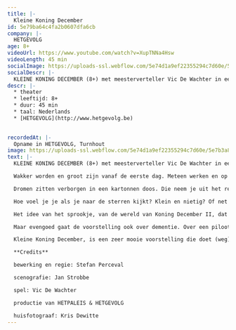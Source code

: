 ```yaml
---
title: |-
  Kleine Koning December
id: 5e79ba64c4fa2b0607dfa6cb
company: |-
  HETGEVOLG
age: 8+
videoUrl: https://www.youtube.com/watch?v=XupTNNa4Hsw
videoLength: 45 min
socialImage: https://uploads-ssl.webflow.com/5e74d1a9ef22355294c7d60e/5e7b3a8e68cea0a06ce323b1_Kleine%20Koning%20December.png
socialDescr: |-
  KLEINE KONING DECEMBER (8+) met meesterverteller Vic De Wachter in een regie en bewerking van Stefan Perceval. Wakker worden en groot zijn vanaf de eerste dag. Meteen werken en op het moment dat het niet meer gaat je kindertijd beleven tot je zo klein bent dat niemand je nog ziet. Je start het leven en je weet alles al, maar geleidelijk aan vergeet je. Dat gebeurt er in de droomwereld, de wereld van Kleine Koning December, de voorstelling van Stefan Perceval naar het sprookje Der kleine König Dezember van de Duitse schrijver Axel Hacke. Een stuk dat kinderen aan het filosoferen doet slaan. Waar komen we vandaan? Wat gebeurt er als we dood gaan? Zijn we dan zo onzichtbaar klein geworden dat iedereen denkt dat je er niet meer bent terwijl je er eigenlijk nog wel bent? Of ben je dan toch gewoon weg? Hoe zou het zijn om onsterfelijk te zijn? Het zijn maar enkele vragen die Kleine Koning December aanraakt. Het beeld dat Hacke oproept is best prettig: geen zin hebben om naar je werk te gaan, heeft niets te maken met je humeur of de inhoud van je job. Het is een draak die je tegenhoudt om te gaan werken op kantoor …
descr: |-
  * theater
  * leeftijd: 8+
  * duur: 45 min
  * taal: Nederlands
  * [HETGEVOLG](http://www.hetgevolg.be)

  ‍
recordedAt: |-
  Opname in HETGEVOLG, Turnhout
image: https://uploads-ssl.webflow.com/5e74d1a9ef22355294c7d60e/5e7b3a8e68cea0a06ce323b1_Kleine%20Koning%20December.png
text: |-
  KLEINE KONING DECEMBER (8+) met meesterverteller Vic De Wachter in een regie en bewerking van Stefan Perceval.

  Wakker worden en groot zijn vanaf de eerste dag. Meteen werken en op het moment dat het niet meer gaat je kindertijd beleven tot je zo klein bent dat niemand je nog ziet. Je start het leven en je weet alles al, maar geleidelijk aan vergeet je. Dat gebeurt er in de droomwereld, de wereld van Kleine Koning December, de voorstelling van Stefan Perceval naar het sprookje Der kleine König Dezember van de Duitse schrijver Axel Hacke.  Een stuk dat kinderen aan het filosoferen doet slaan. Waar komen we vandaan? Wat gebeurt er als we dood gaan? Zijn we dan zo onzichtbaar klein geworden dat iedereen denkt dat je er niet meer bent terwijl je er eigenlijk nog wel bent? Of ben je dan toch gewoon weg? Hoe zou het zijn om onsterfelijk te zijn? Het zijn maar enkele vragen die Kleine Koning December aanraakt. Het beeld dat Hacke oproept is best prettig: geen zin hebben om naar je werk te gaan, heeft niets te maken met je humeur of de inhoud van je job. Het is een draak die je tegenhoudt om te gaan werken op kantoor …

  Dromen zitten verborgen in een kartonnen doos. Die neem je uit het rek, leg je naast je bed, doe je open, en dan ga je slapen en droom je de droom. Dat systeem werkt wel niet zoals een videotheek of Netflix of zo. Neen, je kan je droom niet kiezen, je moet jezelf ermee verrassen. Dromen over roeien naar het oneindige, dat deed Kleine Koning December die telkens wat krimpt hoe ouder ie wordt. Met de jaren worden de dromen dus groter. Zijn grootvader Koning Januari III was zelfs zo klein geworden dat je hem niet meer kon zien tussen al die dozen met dromen. “Maar hoe weet je dan zeker dat grootvader er niet meer is?” vraagt de verteller aan de koning die in zijn muur woont.  Vic De Wachter speelt de rol van koning en verteller en geeft zo een mooi, getrouw beeld van het kind dat in elk van ons schuilt.

  Hoe voel je je als je naar de sterren kijkt? Klein en nietig? Of net heel groot? Verteller en Koning December II houden er een andere visie op na.

  Het idee van het sprookje, van de wereld van Koning December II, dat je grotere dromen hebt naarmate je ouder wordt en op het einde van je leven nog enkel leeft in één grote droom is niet alleen erg romantisch. Het is ook een erg fijn beeld om het levenseinde te bekijken. Voor zover dat er is tenminste. Want wat weten we zeker? Is het leven wel eindig, of is het oneindig? Komen we terug (en bestaat er dus zoiets als reïncarnatie)?

  Maar evengoed gaat de voorstelling ook over dementie. Over een piloot die niet meer weet hoe hij moet vliegen met een straaljager en er dan maar mee door de stad rijdt en die ergens parkeert. Tot die ook niet meer weet hoe hij moet rijden met het ding.

  Kleine Koning December, is een zeer mooie voorstelling die doet (weg)dromen, mijmeren, filosoferen en het kind in jezelf oproept. Dat De Wachter een erg goede verteller is bewijst ie nog maar eens. En eigenlijk heeft Koning December II gewoon een punt wanneer die stelt: “bij ons komen de kinderjaren aan het eind van ons leven! Dat is iets waar je altijd naar uit kunt kijken. Bij ons is het plezanter dan bij u. Het spijt me voor u, voor u allemaal, eigenlijk.”

  **Credits**

  bewerking en regie: Stefan Perceval

  scenografie: Jan Strobbe

  spel: Vic De Wachter

  productie van HETPALEIS & HETGEVOLG

  huisfotograaf: Kris Dewitte
---
```

